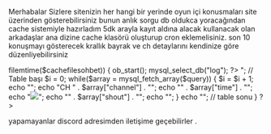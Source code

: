 Merhabalar Sizlere sitenizin her hangi bir yerinde oyun içi konusmaları site üzerinden gösterebilirsiniz  bunun anlık sorgu db oldukca yoracağından cache sistemiyle hazırladım
 5dk arayla kayıt aldına alacak kullanacak olan arkadaşlar ana dizine cache klasörü oluşturup cron eklemelisiniz.
son 10 konuşmayı gösterecek krallık bayrak ve ch detaylarını kendinize göre düzenliyebilirsiniz 

 <?php
$filenamesohbet = "anasayfa-sohbet.html";
$cachefilesohbet = "cache/".$filenamesohbet;
$cachetimesohbet = 5 * 5; // Cache Süresi
if (!(file_exists($cachefilesohbet)) || time() - $cachetimesohbet > filemtime($cachefilesohbet))
{
ob_start();
mysql_select_db("log");
?> 

<?php

        mysql_select_db('log'); //  DB seçimi 'player'
        mysql_query("SET NAMES 'utf8'");
mysql_query("SET CHARACTER SET utf8");
mysql_query("SET COLLATION_CONNECTION = 'utf8_turkish_ci'");
    $test = "SELECT * from shout_log";
        $testquery = mysql_query($test);
            $num2 = mysql_num_rows($testquery);

        if($_GET['max']) {
            $get = $_GET['max'];
        } else {
        $get = '0';
?>

<?php
        mysql_select_db('log'); // Select DB 'player'
        mysql_query("SET NAMES 'utf8'");
        mysql_query("SET CHARACTER SET utf8");
        mysql_query("SET COLLATION_CONNECTION = 'utf8_turkish_ci'");
// Select player etc from db //
    $rank = "SELECT * from shout_log WHERE channel NOT LIKE '[%]%' order by time desc limit $get,10";
        $query = mysql_query($rank);
    echo "<ul>"; // Table başı
    $i = 0;
  
            while($array = mysql_fetch_array($query)) {
                $i = $i + 1;
              
                echo "<tr>";
                echo "<td>CH " . $array["channel"] . "</td>";
                echo "<td>" . $array["time"] . "</td>";
                echo "<td><img src='images/empire" . $array["empire"] . ".png'></td>";
                echo "<td>" . $array["shout"] . "</td>";
                echo "</tr>";
                }
    echo "</ul>"; // table sonu
  
} 
?>
<?php
$fp = fopen($cachefilesohbet, 'w+');
fwrite($fp, ob_get_contents());
fclose($fp);
ob_end_flush();
}
else
{
readfile($cachefilesohbet);
}
?>

yapamayanlar discord adresimden iletişime geçebilirler .
